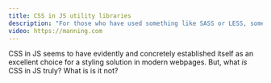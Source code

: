 ```yaml
---
title: CSS in JS utility libraries
description: "For those who have used something like SASS or LESS, something like mixins, color utilies, etc. are oftentimes sorely missed. Is there anything equivalent with CSS in JS? (Uhm... yes)"
video: https://manning.com
---
```


CSS in JS seems to have evidently and concretely established itself as an excellent choice for a styling solution in modern webpages. But, what _is_ CSS in JS truly? What is is it not?
